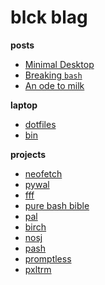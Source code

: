 # blck blag

**posts**

- [Minimal Desktop](/rice)
- [Breaking `bash`](/breaking-bash)
- [An ode to milk](/milk)
<!-- - [Compiling a "modern" web browser](./compiling-a-browser.md) -->

**laptop**

- [dotfiles](https://github.com/dylanaraps/dotfiles)
- [bin](https://github.com/dylanaraps/bin)

**projects**

- [neofetch](https://github.com/dylanaraps/neofetch)
- [pywal](https://github.com/dylanaraps/pywal)
- [fff](https://github.com/dylanaraps/fff)
- [pure bash bible](https://github.com/dylanaraps/pure-bash-bible)
- [pal](https://github.com/dylanaraps/pal)
- [birch](https://github.com/dylanaraps/birch)
- [nosj](https://github.com/dylanaraps/nosj)
- [pash](https://github.com/dylanaraps/pash)
- [promptless](https://github.com/dylanaraps/promptless)
- [pxltrm](https://github.com/dylanaraps/pxltrm)
